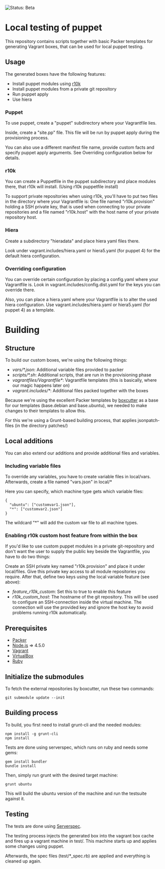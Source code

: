 ![Status: Beta](https://img.shields.io/badge/Status-Beta-yellow.svg)
# Local testing of puppet

This repository contains scripts together with basic Packer templates for
generating Vagrant boxes, that can be used for local puppet testing.

## Usage

The generated boxes have the following features:

* Install puppet modules using [r10k](https://github.com/puppetlabs/r10k)
* Install puppet modules from a private git repository
* Run puppet apply
* Use hiera

### Puppet

To use puppet, create a "puppet" subdirectory where your 
Vagrantfile lies.
 
Inside, create a "site.pp" file. This file will be run by puppet apply 
during the provisioning process.

You can also use a different manifest file name, provide custom facts 
and specify puppet apply arguments. See Overriding configuration 
below for details.

### r10k

You can create a Puppetfile in the puppet subdirectory and place 
modules there, that r10k will install. (Using r10k puppetfile install)

To support private repositories when using r10k, you'll have to put
two files in the directory where your Vagrantfile is: One file named
"r10k.provision" holding a SSH private key, that is used when
connecting to your private repositories and a file named "r10k.host"
with the host name of your private repository host.

### Hiera

Create a subdirectory "hieradata" and place hiera yaml files there. 

Look under vagrant.includes/hiera.yaml or hiera5.yaml (for puppet 4) for
the default hiera configuration.

### Overriding configuration

You can override certain configuration by placing a config.yaml where
your Vagrantfile is. Look in vagrant.includes/config.dist.yaml for the
keys you can override there.

Also, you can place a hiera.yaml where your Vagrantfile is to alter
the used hiera configuration. Use vagrant.includes/hiera.yaml or hiera5.yaml
(for puppet 4) as a template.

# Building

## Structure

To build our custom boxes, we're using the following things:

* _vars/*.json_: Additional variable files provided to packer
* _scripts/*.sh_: Additional scripts, that are run in the provisioning phase
* _vagrantfiles/Vagrantfile*_: Vagrantfile templates (this is basically, 
where our magic happens later on)
* _vagrant.includes/*_: Additional files packed together with the boxes

Because we're using the excellent Packer templates by 
[boxcutter](https://github.com/boxcutter) as a base for our templates
(base.debian and base.ubuntu), we needed to make changes to their 
templates to allow this.

For this we're using a Grunt-based building process, that applies
jsonpatch-files (in the directory patches/)

## Local additions

You can also extend our additions and provide additional files and
variables.

### Including variable files

To override any variables, you have to create variable files in 
local/vars. Afterwards, create a file named "vars.json" in local/* 

Here you can specify, which machine type gets which variable files:

    {
      "ubuntu": ["customvar1.json"],
      "*": ["customvar2.json"]
    }

The wildcard "*" will add the custom var file to all machine types.

### Enabling r10k custom host feature from within the box

If you'd like to use custom puppet modules in a private git-repository
and don't want the user to supply the public key beside the Vagrantfile,
you have to do two things:

Create an SSH private key named "r10k.provision" and place it under 
local/files. Give this private key access to all module repositories
you require. After that, define two keys using the local variable
feature (see above):

* _feature_r10k_custom_: Set this to true to enable this feature
* _r10k_custom_host_: The hostname of the git repository. This will be
used to configure an SSH-connection inside the virtual machine. The 
connection will use the provided key and ignore the host key to avoid
problems running r10k automatically.

## Prerequisites

* [Packer](https://packer.io)
* [Node.js](https://nodejs.org) => 4.5.0
* [Vagrant](https://vagrantup.com)
* [VirtualBox](https://virtualbox.org)
* [Ruby](https://ruby-lang.org)

## Initialize the submodules

To fetch the external repositories by boxcutter, run these two commands:

    git submodule update --init 

## Building process

To build, you first need to install grunt-cli and the needed modules:

    npm install -g grunt-cli
    npm install

Tests are done using serverspec, which runs on ruby and needs some gems:

    gem install bundler
    bundle install

Then, simply run grunt with the desired target machine:

    grunt ubuntu

This will build the ubuntu version of the machine and run the testsuite
against it.

## Testing

The tests are done using [Serverspec](http://serverspec.org/).

The testing process injects the generated box into the vagrant box
cache and fires up a vagrant machine in test/. This machine starts up
and applies some changes using puppet.

Afterwards, the spec files (test/*_spec.rb) are applied and everything
is cleaned up again.
